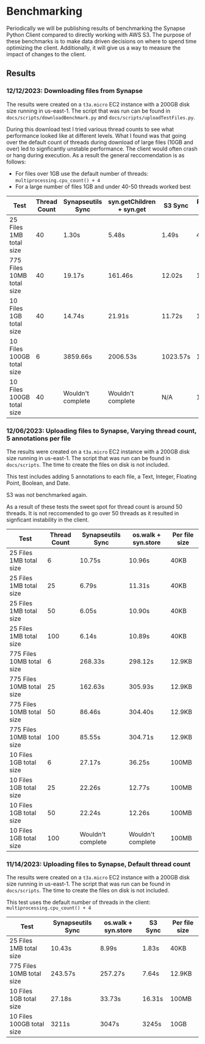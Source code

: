 # Benchmarking

Periodically we will be publishing results of benchmarking the Synapse Python Client compared to directly working with AWS S3. The purpose of these benchmarks is to make data driven decisions on where to spend time optimizing the client. Additionally, it will give us a way to measure the impact of changes to the client.

## Results

### 12/12/2023: Downloading files from Synapse

The results were created on a `t3a.micro` EC2 instance with a 200GB disk size running in us-east-1. The script that was run can be found in `docs/scripts/downloadBenchmark.py` and `docs/scripts/uploadTestFiles.py`.

During this download test I tried various thread counts to see what performance looked like at different levels. What I found was that going over the default count of threads during download of large files (10GB and over) led to signficantly unstable performance. The client would often crash or hang during execution. As a result the general reccomendation is as follows:

- For files over 1GB use the default number of threads: `multiprocessing.cpu_count() + 4`
- For a large number of files 1GB and under 40-50 threads worked best

| Test                      | Thread Count | Synapseutils Sync | syn.getChildren + syn.get | S3 Sync  | Per file size |
|---------------------------|--------------|-------------------|---------------------------|----------|---------------|
| 25 Files 1MB total size   | 40           | 1.30s             | 5.48s                     | 1.49s    | 40KB          |
| 775 Files 10MB total size | 40           | 19.17s            | 161.46s                   | 12.02s   | 12.9KB        |
| 10 Files 1GB total size   | 40           | 14.74s            | 21.91s                    | 11.72s   | 100MB         |
| 10 Files 100GB total size | 6            | 3859.66s          | 2006.53s                  | 1023.57s | 10GB          |
| 10 Files 100GB total size | 40           | Wouldn't complete | Wouldn't complete         | N/A      | 10GB          |

### 12/06/2023: Uploading files to Synapse, Varying thread count, 5 annotations per file

The results were created on a `t3a.micro` EC2 instance with a 200GB disk size running in us-east-1. The script that was run can be found in `docs/scripts`. The time to create the files on disk is not included.

This test includes adding 5 annotations to each file, a Text, Integer, Floating Point, Boolean, and Date.

S3 was not benchmarked again.

As a result of these tests the sweet spot for thread count is around 50 threads. It is not reccomended to go over 50 threads as it resulted in signficant instability in the client.

| Test                      | Thread Count | Synapseutils Sync | os.walk + syn.store | Per file size |
|---------------------------|--------------|-------------------|---------------------|---------------|
| 25 Files 1MB total size   | 6            | 10.75s            | 10.96s              | 40KB          |
| 25 Files 1MB total size   | 25           | 6.79s             | 11.31s              | 40KB          |
| 25 Files 1MB total size   | 50           | 6.05s             | 10.90s              | 40KB          |
| 25 Files 1MB total size   | 100          | 6.14s             | 10.89s              | 40KB          |
| 775 Files 10MB total size | 6            | 268.33s           | 298.12s             | 12.9KB        |
| 775 Files 10MB total size | 25           | 162.63s           | 305.93s             | 12.9KB        |
| 775 Files 10MB total size | 50           | 86.46s            | 304.40s             | 12.9KB        |
| 775 Files 10MB total size | 100          | 85.55s            | 304.71s             | 12.9KB        |
| 10 Files 1GB total size   | 6            | 27.17s            | 36.25s              | 100MB         |
| 10 Files 1GB total size   | 25           | 22.26s            | 12.77s              | 100MB         |
| 10 Files 1GB total size   | 50           | 22.24s            | 12.26s              | 100MB         |
| 10 Files 1GB total size   | 100          | Wouldn't complete | Wouldn't complete   | 100MB         |

### 11/14/2023: Uploading files to Synapse, Default thread count

The results were created on a `t3a.micro` EC2 instance with a 200GB disk size running in us-east-1.
The script that was run can be found in `docs/scripts`. The time to create the files on disk is not included.

This test uses the default number of threads in the client: `multiprocessing.cpu_count() + 4`

| Test                      | Synapseutils Sync | os.walk + syn.store | S3 Sync | Per file size |
|---------------------------|-------------------|---------------------|---------|---------------|
| 25 Files 1MB total size   | 10.43s            | 8.99s               | 1.83s   | 40KB          |
| 775 Files 10MB total size | 243.57s           | 257.27s             | 7.64s   | 12.9KB        |
| 10 Files 1GB total size   | 27.18s            | 33.73s              | 16.31s  | 100MB         |
| 10 Files 100GB total size | 3211s             | 3047s               | 3245s   | 10GB          |
